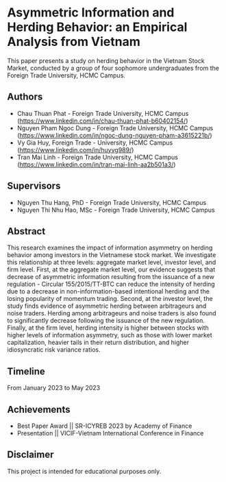 # Asymmetric Information and Herding Behavior: an Empirical Analysis from Vietnam

This paper presents a study on herding behavior in the Vietnam Stock Market, conducted by a group of four sophomore undergraduates from the Foreign Trade University, HCMC Campus.

## Authors
- Chau Thuan Phat - Foreign Trade University, HCMC Campus (https://www.linkedin.com/in/chau-thuan-phat-b60402154/)
- Nguyen Pham Ngoc Dung - Foreign Trade University, HCMC Campus (https://www.linkedin.com/in/ngoc-dung-nguyen-pham-a3615221b/)
- Vy Gia Huy, Foreign Trade - University, HCMC Campus (https://www.linkedin.com/in/huyvg989/)
- Tran Mai Linh - Foreign Trade University, HCMC Campus (https://www.linkedin.com/in/tran-mai-linh-aa2b501a3/)

## Supervisors
- Nguyen Thu Hang, PhD - Foreign Trade University, HCMC Campus
- Nguyen Thi Nhu Hao, MSc - Foreign Trade University, HCMC Campus

## Abstract

This research examines the impact of information asymmetry on herding behavior among 
investors in the Vietnamese stock market. We investigate this relationship at three levels: aggregate 
market level, investor level, and firm level. First, at the aggregate market level, our evidence suggests 
that decrease of asymmetric information resulting from the issuance of a new regulation - Circular 
155/2015/TT-BTC can reduce the intensity of herding due to a decrease in non-information-based 
intentional herding and the losing popularity of momentum trading. Second, at the investor level, the 
study finds evidence of asymmetric herding between arbitrageurs and noise traders. Herding among 
arbitrageurs and noise traders is also found to significantly decrease following the issuance of the 
new regulation. Finally, at the firm level, herding intensity is higher between stocks with higher levels 
of information asymmetry, such as those with lower market capitalization, heavier tails in their return 
distribution, and higher idiosyncratic risk variance ratios.

## Timeline

From January 2023 to May 2023

## Achievements

- Best Paper Award || SR-ICYREB 2023 by Academy of Finance
- Presentation || VICIF-Vietnam International Conference in Finance


## Disclaimer

This project is intended for educational purposes only.
